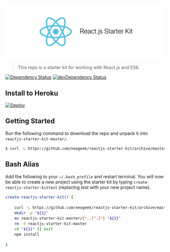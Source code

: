 ![React.js Starter Kit](/static/images/logo.png)

> This repo is a starter kit for working with React.js and ES6.

[![Dependency Status](https://david-dm.org/neogeek/reactjs-starter-kit.svg)](https://david-dm.org/neogeek/reactjs-starter-kit)
[![devDependency Status](https://david-dm.org/neogeek/reactjs-starter-kit/dev-status.svg)](https://david-dm.org/neogeek/reactjs-starter-kit?type=dev)

## Install to Heroku

[![Deploy](https://www.herokucdn.com/deploy/button.svg)](https://heroku.com/deploy)

## Getting Started

Run the following command to download the repo and unpack it into `reactjs-starter-kit-master/`.

```bash
$ curl -L https://github.com/neogeek/reactjs-starter-kit/archive/master.tar.gz | tar -xz
```

## Bash Alias

Add the following to your `~/.bash_profile` and restart terminal. You will now be able to create a new project using the starter kit by typing `create-reactjs-starter-kittest` (replacing _test_ with your new project name).

```bash
create-reactjs-starter-kit() {

    curl -L https://github.com/neogeek/reactjs-starter-kit/archive/master.tar.gz | tar -xz
    mkdir -p "${1}"
    mv reactjs-starter-kit-master/{*,.[^.]*} "${1}"
    rm -d reactjs-starter-kit-master
    cd "${1}" || exit
    npm install

}
```
